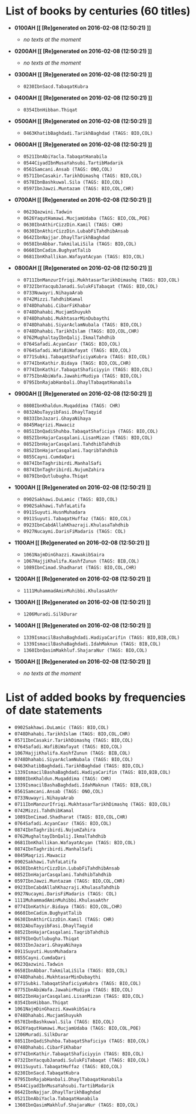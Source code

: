 # List of books by centuries (60 titles)

* **0100AH [[ [Re]generated on 2016-02-08 (12:50:21) ]]**

    * _no texts at the moment_
* **0200AH [[ [Re]generated on 2016-02-08 (12:50:21) ]]**

    * _no texts at the moment_
* **0300AH [[ [Re]generated on 2016-02-08 (12:50:21) ]]**

    * `0230IbnSacd.TabaqatKubra`
* **0400AH [[ [Re]generated on 2016-02-08 (12:50:21) ]]**

    * `0354IbnHibban.Thiqat`
* **0500AH [[ [Re]generated on 2016-02-08 (12:50:21) ]]**

    * `0463KhatibBaghdadi.TarikhBaghdad (TAGS: BIO,COL)`
* **0600AH [[ [Re]generated on 2016-02-08 (12:50:21) ]]**

    * `0521IbnAbiYacla.TabaqatHanabila`
    * `0544CiyadIbnMusaYahsubi.TartibMadarik`
    * `0561Samcani.Ansab (TAGS: ONO,COL)`
    * `0571IbnCasakir.TarikhDimashq (TAGS: BIO,COL)`
    * `0578IbnBashkuwal.Sila (TAGS: BIO,COL)`
    * `0597IbnJawzi.Muntazam (TAGS: BIO,COL,CHR)`
* **0700AH [[ [Re]generated on 2016-02-08 (12:50:21) ]]**

    * `0623Qazwini.Tadwin`
    * `0626YaqutHamawi.MucjamUdaba (TAGS: BIO,COL,POE)`
    * `0630IbnAthirCizzDin.Kamil (TAGS: CHR)`
    * `0630IbnAthirCizzDin.LubabFiTahdhibAnsab`
    * `0642IbnNajjar.DhaylTarikhBaghdad`
    * `0658IbnAbbar.TakmilaLiSila (TAGS: BIO,COL)`
    * `0660IbnCadim.BughyatTalib`
    * `0681IbnKhallikan.WafayatAcyan (TAGS: BIO,COL)`
* **0800AH [[ [Re]generated on 2016-02-08 (12:50:21) ]]**

    * `0711IbnManzurIfriqi.MukhtasarTarikhDimashq (TAGS: BIO,COL)`
    * `0732IbnYacqubJanadi.SulukFiTabaqat (TAGS: BIO,COL)`
    * `0733Nuwayri.NihayaArab`
    * `0742Mizzi.TahdhibKamal`
    * `0748Dhahabi.CibarFiKhabar`
    * `0748Dhahabi.MucjamShuyukh`
    * `0748Dhahabi.MukhtasarMinDubaythi`
    * `0748Dhahabi.SiyarAclamNubala (TAGS: BIO,COL)`
    * `0748Dhahabi.TarikhIslam (TAGS: BIO,COL,CHR)`
    * `0762MughaltayIbnQalij.IkmalTahdhib`
    * `0764Safadi.AcyanCasr (TAGS: BIO,COL)`
    * `0764Safadi.WafiBiWafayat (TAGS: BIO,COL)`
    * `0771Subki.TabaqatShaficiyaKubra (TAGS: BIO,COL)`
    * `0774IbnKathir.Bidaya (TAGS: BIO,COL,CHR)`
    * `0774IbnKathir.TabaqatShaficiyyin (TAGS: BIO,COL)`
    * `0775IbnAbiWafa.JawahirMudiya (TAGS: BIO,COL)`
    * `0795IbnRajabHanbali.DhaylTabaqatHanabila`
* **0900AH [[ [Re]generated on 2016-02-08 (12:50:21) ]]**

    * `0808IbnKhaldun.Muqaddima (TAGS: CHR)`
    * `0832AbuTayyibFasi.DhaylTaqyid`
    * `0833IbnJazari.GhayaNihaya`
    * `0845Maqrizi.Mawaciz`
    * `0851IbnQadiShuhba.TabaqatShaficiya (TAGS: BIO,COL)`
    * `0852IbnHajarCasqalani.LisanMizan (TAGS: BIO,COL)`
    * `0852IbnHajarCasqalani.TahdhibTahdhib`
    * `0852IbnHajarCasqalani.TaqribTahdhib`
    * `0855Cayni.CumdaQari`
    * `0874IbnTaghribirdi.ManhalSafi`
    * `0874IbnTaghribirdi.NujumZahira`
    * `0879IbnQutlubugha.Thiqat`
* **1000AH [[ [Re]generated on 2016-02-08 (12:50:21) ]]**

    * `0902Sakhawi.DuLamic (TAGS: BIO,COL)`
    * `0902Sakhawi.TuhfaLatifa`
    * `0911Suyuti.HusnMuhadara`
    * `0911Suyuti.TabaqatHuffaz (TAGS: BIO,COL)`
    * `0923IbnCabdAllahKhazraji.KhulasaTahdhib`
    * `0927Nucaymi.DarisFiMadaris (TAGS: COL)`
* **1100AH [[ [Re]generated on 2016-02-08 (12:50:21) ]]**

    * `1061NajmDinGhazzi.KawakibSaira`
    * `1067HajjiKhalifa.KashfZunun (TAGS: BIB,COL)`
    * `1089IbnCimad.Shadharat (TAGS: BIO,COL,CHR)`
* **1200AH [[ [Re]generated on 2016-02-08 (12:50:21) ]]**

    * `1111MuhammadAminMuhibbi.KhulasaAthr`
* **1300AH [[ [Re]generated on 2016-02-08 (12:50:21) ]]**

    * `1206Muradi.SilkDurar`
* **1400AH [[ [Re]generated on 2016-02-08 (12:50:21) ]]**

    * `1339IsmacilBashaBaghdadi.HadiyaCarifin (TAGS: BIO,BIB,COL)`
    * `1339IsmacilBashaBaghdadi.IdahMaknun (TAGS: BIB,COL)`
    * `1360IbnQasimMakhluf.ShajaraNur (TAGS: BIO,COL)`
* **1500AH [[ [Re]generated on 2016-02-08 (12:50:21) ]]**

    * _no texts at the moment_



# List of added books by frequencies of date statements

* `0902Sakhawi.DuLamic (TAGS: BIO,COL)`
* `0748Dhahabi.TarikhIslam (TAGS: BIO,COL,CHR)`
* `0571IbnCasakir.TarikhDimashq (TAGS: BIO,COL)`
* `0764Safadi.WafiBiWafayat (TAGS: BIO,COL)`
* `1067HajjiKhalifa.KashfZunun (TAGS: BIB,COL)`
* `0748Dhahabi.SiyarAclamNubala (TAGS: BIO,COL)`
* `0463KhatibBaghdadi.TarikhBaghdad (TAGS: BIO,COL)`
* `1339IsmacilBashaBaghdadi.HadiyaCarifin (TAGS: BIO,BIB,COL)`
* `0808IbnKhaldun.Muqaddima (TAGS: CHR)`
* `1339IsmacilBashaBaghdadi.IdahMaknun (TAGS: BIB,COL)`
* `0561Samcani.Ansab (TAGS: ONO,COL)`
* `0733Nuwayri.NihayaArab`
* `0711IbnManzurIfriqi.MukhtasarTarikhDimashq (TAGS: BIO,COL)`
* `0742Mizzi.TahdhibKamal`
* `1089IbnCimad.Shadharat (TAGS: BIO,COL,CHR)`
* `0764Safadi.AcyanCasr (TAGS: BIO,COL)`
* `0874IbnTaghribirdi.NujumZahira`
* `0762MughaltayIbnQalij.IkmalTahdhib`
* `0681IbnKhallikan.WafayatAcyan (TAGS: BIO,COL)`
* `0874IbnTaghribirdi.ManhalSafi`
* `0845Maqrizi.Mawaciz`
* `0902Sakhawi.TuhfaLatifa`
* `0630IbnAthirCizzDin.LubabFiTahdhibAnsab`
* `0852IbnHajarCasqalani.TahdhibTahdhib`
* `0597IbnJawzi.Muntazam (TAGS: BIO,COL,CHR)`
* `0923IbnCabdAllahKhazraji.KhulasaTahdhib`
* `0927Nucaymi.DarisFiMadaris (TAGS: COL)`
* `1111MuhammadAminMuhibbi.KhulasaAthr`
* `0774IbnKathir.Bidaya (TAGS: BIO,COL,CHR)`
* `0660IbnCadim.BughyatTalib`
* `0630IbnAthirCizzDin.Kamil (TAGS: CHR)`
* `0832AbuTayyibFasi.DhaylTaqyid`
* `0852IbnHajarCasqalani.TaqribTahdhib`
* `0879IbnQutlubugha.Thiqat`
* `0833IbnJazari.GhayaNihaya`
* `0911Suyuti.HusnMuhadara`
* `0855Cayni.CumdaQari`
* `0623Qazwini.Tadwin`
* `0658IbnAbbar.TakmilaLiSila (TAGS: BIO,COL)`
* `0748Dhahabi.MukhtasarMinDubaythi`
* `0771Subki.TabaqatShaficiyaKubra (TAGS: BIO,COL)`
* `0775IbnAbiWafa.JawahirMudiya (TAGS: BIO,COL)`
* `0852IbnHajarCasqalani.LisanMizan (TAGS: BIO,COL)`
* `0354IbnHibban.Thiqat`
* `1061NajmDinGhazzi.KawakibSaira`
* `0748Dhahabi.MucjamShuyukh`
* `0578IbnBashkuwal.Sila (TAGS: BIO,COL)`
* `0626YaqutHamawi.MucjamUdaba (TAGS: BIO,COL,POE)`
* `1206Muradi.SilkDurar`
* `0851IbnQadiShuhba.TabaqatShaficiya (TAGS: BIO,COL)`
* `0748Dhahabi.CibarFiKhabar`
* `0774IbnKathir.TabaqatShaficiyyin (TAGS: BIO,COL)`
* `0732IbnYacqubJanadi.SulukFiTabaqat (TAGS: BIO,COL)`
* `0911Suyuti.TabaqatHuffaz (TAGS: BIO,COL)`
* `0230IbnSacd.TabaqatKubra`
* `0795IbnRajabHanbali.DhaylTabaqatHanabila`
* `0544CiyadIbnMusaYahsubi.TartibMadarik`
* `0642IbnNajjar.DhaylTarikhBaghdad`
* `0521IbnAbiYacla.TabaqatHanabila`
* `1360IbnQasimMakhluf.ShajaraNur (TAGS: BIO,COL)`
